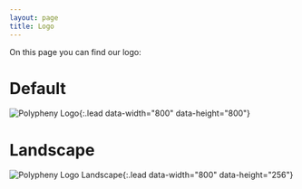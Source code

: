 ```yaml
---
layout: page
title: Logo
---
```


On this page you can find our logo:


# Default

![Polypheny Logo](https://polypheny.org/community/logo/logo.png){:.lead data-width="800" data-height="800"}


# Landscape

![Polypheny Logo Landscape](https://polypheny.org/community/logo/logo-landscape.png){:.lead data-width="800" data-height="256"}
